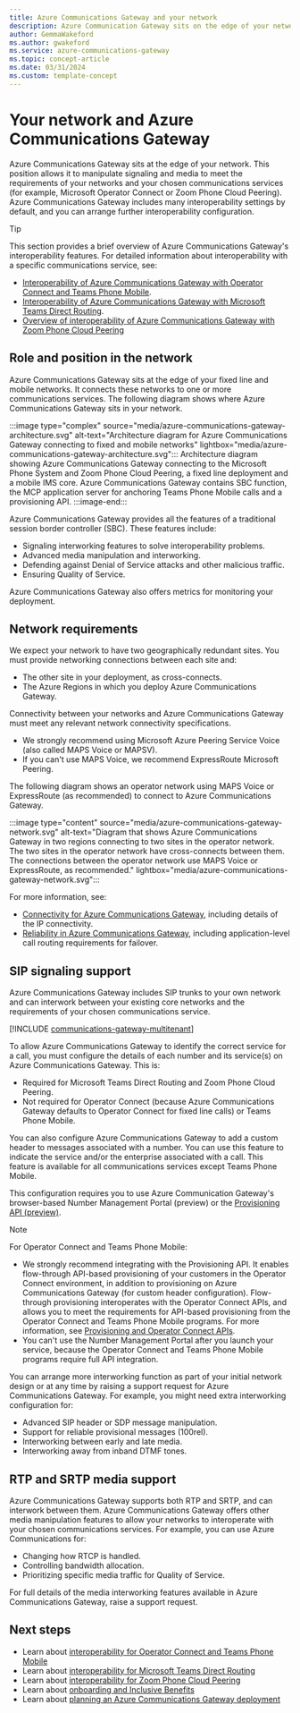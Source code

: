 ```yaml
---
title: Azure Communications Gateway and your network
description: Azure Communication Gateway sits on the edge of your network. Its interoperability features allow it to adapt to your requirements.
author: GemmaWakeford 
ms.author: gwakeford
ms.service: azure-communications-gateway
ms.topic: concept-article
ms.date: 03/31/2024
ms.custom: template-concept
---
```


# Your network and Azure Communications Gateway

Azure Communications Gateway sits at the edge of your network. This position allows it to manipulate signaling and media to meet the requirements of your networks and your chosen communications services (for example, Microsoft Operator Connect or Zoom Phone Cloud Peering). Azure Communications Gateway includes many interoperability settings by default, and you can arrange further interoperability configuration.

> [!TIP]
> This section provides a brief overview of Azure Communications Gateway's interoperability features. For detailed information about interoperability with a specific communications service, see:
> - [Interoperability of Azure Communications Gateway with Operator Connect and Teams Phone Mobile](interoperability-operator-connect.md).
> - [Interoperability of Azure Communications Gateway with Microsoft Teams Direct Routing](interoperability-teams-direct-routing.md).
> - [Overview of interoperability of Azure Communications Gateway with Zoom Phone Cloud Peering](interoperability-zoom.md)

## Role and position in the network

Azure Communications Gateway sits at the edge of your fixed line and mobile networks. It connects these networks to one or more communications services. The following diagram shows where Azure Communications Gateway sits in your network.

:::image type="complex" source="media/azure-communications-gateway-architecture.svg" alt-text="Architecture diagram for Azure Communications Gateway connecting to fixed and mobile networks" lightbox="media/azure-communications-gateway-architecture.svg":::
    Architecture diagram showing Azure Communications Gateway connecting to the Microsoft Phone System and Zoom Phone Cloud Peering, a fixed line deployment and a mobile IMS core. Azure Communications Gateway contains SBC function, the MCP application server for anchoring Teams Phone Mobile calls and a provisioning API.
:::image-end:::

Azure Communications Gateway provides all the features of a traditional session border controller (SBC). These features include:

- Signaling interworking features to solve interoperability problems.
- Advanced media manipulation and interworking.
- Defending against Denial of Service attacks and other malicious traffic.
- Ensuring Quality of Service.

Azure Communications Gateway also offers metrics for monitoring your deployment.

## Network requirements

We expect your network to have two geographically redundant sites. You must provide networking connections between each site and:

- The other site in your deployment, as cross-connects.
- The Azure Regions in which you deploy Azure Communications Gateway.

Connectivity between your networks and Azure Communications Gateway must meet any relevant network connectivity specifications.

- We strongly recommend using Microsoft Azure Peering Service Voice (also called MAPS Voice or MAPSV).
- If you can't use MAPS Voice, we recommend ExpressRoute Microsoft Peering.

The following diagram shows an operator network using MAPS Voice or ExpressRoute (as recommended) to connect to Azure Communications Gateway.

:::image type="content" source="media/azure-communications-gateway-network.svg" alt-text="Diagram that shows Azure Communications Gateway in two regions connecting to two sites in the operator network. The two sites in the operator network have cross-connects between them. The connections between the operator network use MAPS Voice or ExpressRoute, as recommended." lightbox="media/azure-communications-gateway-network.svg":::

For more information, see:

- [Connectivity for Azure Communications Gateway](connectivity.md), including details of the IP connectivity.
- [Reliability in Azure Communications Gateway](reliability-communications-gateway.md), including application-level call routing requirements for failover.

## SIP signaling support

Azure Communications Gateway includes SIP trunks to your own network and can interwork between your existing core networks and the requirements of your chosen communications service.

[!INCLUDE [communications-gateway-multitenant](includes/communications-gateway-multitenant.md)]

To allow Azure Communications Gateway to identify the correct service for a call, you must configure the details of each number and its service(s) on Azure Communications Gateway. This is:

- Required for Microsoft Teams Direct Routing and Zoom Phone Cloud Peering.
- Not required for Operator Connect (because Azure Communications Gateway defaults to Operator Connect for fixed line calls) or Teams Phone Mobile.

You can also configure Azure Communications Gateway to add a custom header to messages associated with a number. You can use this feature to indicate the service and/or the enterprise associated with a call. This feature is available for all communications services except Teams Phone Mobile.

This configuration requires you to use Azure Communication Gateway's browser-based Number Management Portal (preview) or the [Provisioning API (preview)](provisioning-platform.md).

> [!NOTE]
> For Operator Connect and Teams Phone Mobile:
> 
> - We strongly recommend integrating with the Provisioning API. It enables flow-through API-based provisioning of your customers in the Operator Connect environment, in addition to provisioning on Azure Communications Gateway (for custom header configuration). Flow-through provisioning interoperates with the Operator Connect APIs, and allows you to meet the requirements for API-based provisioning from the Operator Connect and Teams Phone Mobile programs. For more information, see [Provisioning and Operator Connect APIs](interoperability-operator-connect.md#provisioning-and-operator-connect-apis).
> - You can't use the Number Management Portal after you launch your service, because the Operator Connect and Teams Phone Mobile programs require full API integration.

You can arrange more interworking function as part of your initial network design or at any time by raising a support request for Azure Communications Gateway. For example, you might need extra interworking configuration for:

- Advanced SIP header or SDP message manipulation.
- Support for reliable provisional messages (100rel).
- Interworking between early and late media.
- Interworking away from inband DTMF tones.

## RTP and SRTP media support

Azure Communications Gateway supports both RTP and SRTP, and can interwork between them. Azure Communications Gateway offers other media manipulation features to allow your networks to interoperate with your chosen communications services. For example, you can use Azure Communications for:

- Changing how RTCP is handled.
- Controlling bandwidth allocation.
- Prioritizing specific media traffic for Quality of Service.

For full details of the media interworking features available in Azure Communications Gateway, raise a support request.

## Next steps

- Learn about [interoperability for Operator Connect and Teams Phone Mobile](interoperability-operator-connect.md)
- Learn about [interoperability for Microsoft Teams Direct Routing](interoperability-teams-direct-routing.md)
- Learn about [interoperability for Zoom Phone Cloud Peering](interoperability-zoom.md)
- Learn about [onboarding and Inclusive Benefits](onboarding.md)
- Learn about [planning an Azure Communications Gateway deployment](get-started.md)
